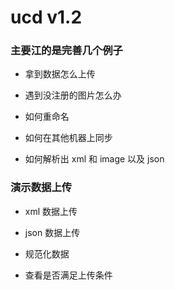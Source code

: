 # ucd v1.2


### 主要江的是完善几个例子

* 拿到数据怎么上传

* 遇到没注册的图片怎么办

* 如何重命名

* 如何在其他机器上同步

* 如何解析出 xml 和 image 以及 json


### 演示数据上传

* xml 数据上传
* json 数据上传

* 规范化数据
* 查看是否满足上传条件


